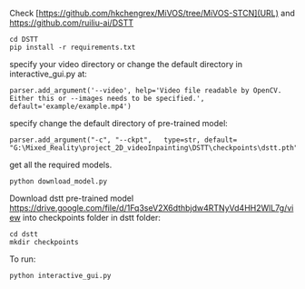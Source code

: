 Check [https://github.com/hkchengrex/MiVOS/tree/MiVOS-STCN](URL)
and https://github.com/ruiliu-ai/DSTT

```
cd DSTT
pip install -r requirements.txt
```

specify your video directory or change the default directory in interactive_gui.py at:
```
parser.add_argument('--video', help='Video file readable by OpenCV. Either this or --images needs to be specified.', default='example/example.mp4')
```
specify change the default directory of pre-trained model:
```
parser.add_argument("-c", "--ckpt",   type=str, default= "G:\Mixed_Reality\project_2D_videoInpainting\DSTT\checkpoints\dstt.pth")
```

get all the required models.

```
python download_model.py
```


Download dstt pre-trained model https://drive.google.com/file/d/1Fq3seV2X6dthbjdw4RTNyVd4HH2WlL7g/view into checkpoints folder in dstt folder:
```
cd dstt
mkdir checkpoints
```

To run:

```
python interactive_gui.py
```


